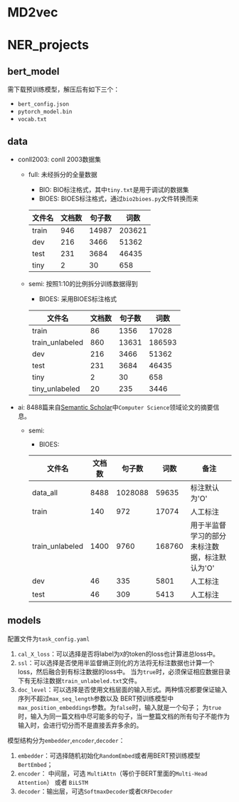 # MD2vec

# NER_projects
## bert_model
需下载预训练模型，解压后有如下三个：
- `bert_config.json`
- `pytorch_model.bin`
- `vocab.txt`

## data
- conll2003: conll 2003数据集
    - full: 未经拆分的全量数据
        - BIO: BIO标注格式，其中`tiny.txt`是用于调试的数据集
        - BIOES: BIOES标注格式，通过`bio2bioes.py`文件转换而来
            
        |文件名|文档数|句子数|词数|
        |----|-----|----|----|
        |train|946|14987|203621|
        |dev|216|3466|51362|
        |test|231|3684|46435|
        |tiny|2|30|658|
            
    - semi: 按照1:10的比例拆分训练数据得到
        - BIOES: 采用BIOES标注格式
        
        |文件名|文档数|句子数|词数|
        |----|-----|----|----|
        |train|86|1356|17028|
        |train_unlabeled|860|13631|186593|
        |dev|216|3466|51362|
        |test|231|3684|46435|
        |tiny|2|30|658|
        |tiny_unlabeled|20|235|3446|
            
- ai: 8488篇来自[Semantic Scholar](https://www.semanticscholar.org/)中`Computer Science`领域论文的摘要信息。
    - semi:
        - BIOES:
        
        |文件名|文档数|句子数|词数|备注|
        |----|-----|----|----|---|
        |data_all|8488|1028088|59635|标注默认为'O'|
        |train|140|972|17074|人工标注|
        |train_unlabeled|1400|9760|168760|用于半监督学习的部分未标注数据，标注默认为'O'|
        |dev|46|335|5801|人工标注|
        |test|46|309|5413|人工标注|

## models
配置文件为`task_config.yaml`
1. `cal_X_loss`：可以选择是否将label为`X`的token的loss也计算进总loss中。
2. `ssl`：可以选择是否使用半监督熵正则化的方法将无标注数据也计算一个loss，然后融合到有标注数据的loss中。
当为`true`时，必须保证相应数据目录下有无标注数据`train_unlabeled.txt`文件。
3. `doc_level`：可以选择是否使用文档层面的输入形式。两种情况都要保证输入序列不超过`max_seq_length`参数以及
BERT预训练模型中`max_position_embeddings`参数。为`false`时，输入就是一个句子；
为`true`时，输入为同一篇文档中尽可能多的句子，当一整篇文档的所有句子不能作为输入时，会进行切分而不是直接丢弃多余的。

模型结构分为`embedder`,`encoder`,`decoder`：
1. `embedder`：可选择随机初始化`RandomEmbed`或者用BERT预训练模型`BertEmbed`；
2. `encoder`： 中间层，可选 `MultiAttn`（等价于BERT里面的`Multi-Head Attention`） 或者 `BiLSTM`
3. `decoder`：输出层，可选`SoftmaxDecoder`或者`CRFDecoder`

